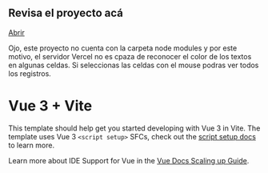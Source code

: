 ## Revisa el proyecto acá
[Abrir](https://stock-tienda-7syc.vercel.app/)

Ojo, este proyecto no cuenta con la carpeta node modules y por este motivo, el servidor Vercel no es cpaza de reconocer el color de los textos en algunas celdas. Si seleccionas las celdas con el mouse podras ver todos los registros.

# Vue 3 + Vite

This template should help get you started developing with Vue 3 in Vite. The template uses Vue 3 `<script setup>` SFCs, check out the [script setup docs](https://v3.vuejs.org/api/sfc-script-setup.html#sfc-script-setup) to learn more.

Learn more about IDE Support for Vue in the [Vue Docs Scaling up Guide](https://vuejs.org/guide/scaling-up/tooling.html#ide-support).
